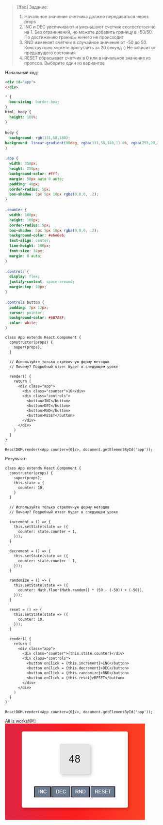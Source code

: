 
>[!faq] Задание:
 > 1) Начальное значение счетчика должно передаваться через props
 > 2) INC и DEC увеличивают и уменьшают счетчик соответственно на 1. Без ограничений, но можете добавить границу в -50/50. По достижению границы ничего не происходит
 > 3) RND изменяет счетчик в случайное значение от -50 до 50. Конструкцию можете прогуглить за 20 секунд :) Не зависит от предыдущего состояния
 > 4) RESET сбрасывает счетчик в 0 или в начальное значение из пропсов. Выберите один из вариантов

Начальный код:

```HTML
<div id="app">
</div>
```

```CSS
* {
  box-sizing: border-box;
}
html, body {
  height: 100%;
}

body {
  background: rgb(131,58,180);
background: linear-gradient(90deg, rgba(131,58,180,1) 0%, rgba(253,29,29,1) 50%, rgba(252,176,69,1) 100%);
}

.app {
  width: 350px;
  height: 250px;
  background-color: #fff;
  margin: 50px auto 0 auto;
  padding: 40px;
  border-radius: 5px;
  box-shadow: 5px 5px 10px rgba(0,0,0, .2);
}

.counter {
  width: 100px;
  height: 100px;
  border-radius: 5px;
  box-shadow: 5px 5px 10px rgba(0,0,0, .2);
  background-color: #e6e6e6;
  text-align: center;
  line-height: 100px;
  font-size: 34px;
  margin: 0 auto;
}

.controls {
  display: flex;
  justify-content: space-around;
  margin-top: 40px;
}

.controls button {
  padding: 7px 12px;
  cursor: pointer;
  background-color: #6B7A8F;
  color: white;
}
```

```JSX
class App extends React.Component {
  constructor(props) {
    super(props);
  }
  
  // Используйте только стрелочную форму методов
  // Почему? Подробный ответ будет в следующем уроке
  
  render() {
    return (
      <div class="app">
        <div class="counter">10</div>
        <div class="controls">
          <button>INC</button>
          <button>DEC</button>
          <button>RND</button>
          <button>RESET</button>
        </div>
      </div>
    )
  }
}

ReactDOM.render(<App counter={0}/>, document.getElementById('app'));

```

Результат:

```JSX
class App extends React.Component {
  constructor(props) {
    super(props);
    this.state = {
      counter: 10,
    }
  }
  
  // Используйте только стрелочную форму методов
  // Почему? Подробный ответ будет в следующем уроке

  increment = () => {
    this.setState(state => ({
      counter: state.counter + 1,
    }));
  }
  
  decrement = () => {
    this.setState(state => ({
      counter: state.counter - 1,
    }));
  }
  
  randomize = () => {
    this.setState(state => ({
      counter: Math.floor(Math.random() * (50 - (-50)) + (-50)),
    }));
  }
  
  reset = () => {
    this.setState(state => ({
      counter: 10,
    }));
  }
  
  render() {
    return (
      <div class="app">
        <div class="counter">{this.state.counter}</div>
        <div class="controls">
          <button onClick = {this.increment}>INC</button>
          <button onClick = {this.decrement}>DEC</button>
          <button onClick = {this.randomize}>RND</button>
          <button onClick = {this.reset}>RESET</button>
        </div>
      </div>
    )
  }
}

ReactDOM.render(<App counter={0}/>, document.getElementById('app'));
```

All is works!@!!
![](_png/698aac43c53d9a813566646b4477d672.png)